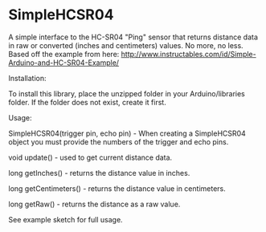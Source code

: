 SimpleHCSR04
============

A simple interface to the HC-SR04 "Ping" sensor that returns distance data in raw or converted (inches and centimeters) values. No more, no less. 
Based off the example from here: http://www.instructables.com/id/Simple-Arduino-and-HC-SR04-Example/


Installation:

To install this library, place the unzipped folder in your Arduino/libraries folder. If the folder does not exist, create it first.


Usage:

SimpleHCSR04(trigger pin, echo pin) - When creating a SimpleHCSR04 object you must provide the numbers of the trigger and echo pins.

void update() - used to get current distance data.

long getInches() - returns the distance value in inches.

long getCentimeters() - returns the distance value in centimeters.

long getRaw() - returns the distance as a raw value.


See example sketch for full usage.
